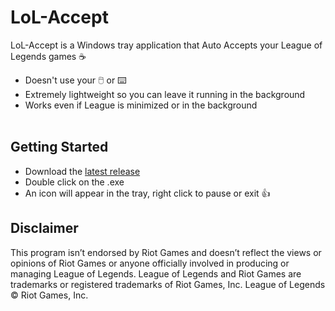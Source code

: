 <h1>
  LoL-Accept
</h1>


LoL-Accept is a Windows tray application that Auto Accepts your League of Legends games ☕ </br>
- Doesn't use your 🖱️ or ⌨️
- Extremely lightweight so you can leave it running in the background
- Works even if League is minimized or in the background </br></br>

## Getting Started
- Download the [latest release](https://github.com/iholston/lol-play/releases)
- Double click on the .exe
- An icon will appear in the tray, right click to pause or exit 👍

## Disclaimer
This program isn’t endorsed by Riot Games and doesn’t reflect the views or opinions of Riot Games or anyone officially involved in producing or managing League of Legends. League of Legends and Riot Games are trademarks or registered trademarks of Riot Games, Inc. League of Legends © Riot Games, Inc.
